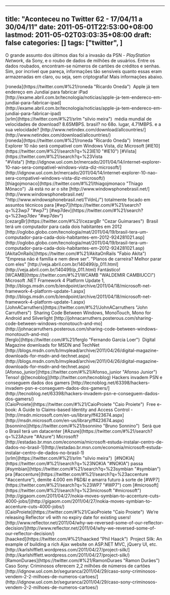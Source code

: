 
---
title: "Aconteceu no Twitter 62 - 17/04/11 a 30/04/11"
date: 2011-05-01T22:53:00+08:00
lastmod: 2011-05-02T03:03:35+08:00
draft: false
categories: []
tags: ["twitter", ]
---


O grande assunto dos últimos dias foi a invasão da PSN - *PlayStation Network*, da Sony, e o roubo de dados de milhões de usuários. Entre os dados roubados, encontram-se números de cartões de créditos e senhas. Sim, por incrível que pareça, informações tão sensíveis quanto essas eram armazenadas em claro, ou seja, sem criptografia! Mais informações abaixo.


<div class="tweet-row"><span class="tweet-user-name">[roneda](https://twitter.com/#%21/roneda "Ricardo Oneda")  </span>Apple já tem endereço em Jundiaí para fabricar iPad [http://exame.abril.com.br/tecnologia/noticias/apple-ja-tem-endereco-em-jundiai-para-fabricar-ipad](http://exame.abril.com.br/tecnologia/noticias/apple-ja-tem-endereco-em-jundiai-para-fabricar-ipad)  


<div class="tweet-row"><span class="tweet-user-name">[srlm](https://twitter.com/#%21/srlm "silvio meira")  </span>média mundial de velocidades de download? 8.65MBPS. brasil? no 68o. lugar, 4.71MBPS. e a sua velocidade? [http://www.netindex.com/download/allcountries/](http://www.netindex.com/download/allcountries/)  


<div class="tweet-row"><span class="tweet-user-name">[roneda](https://twitter.com/#%21/roneda "Ricardo Oneda")  </span>Internet Explorer 10 não será compatível com Windows Vista, diz Microsoft [#IE10](https://twitter.com/#%21/search?q=%23IE10 "#IE10") [#Vista](https://twitter.com/#%21/search?q=%23Vista "#Vista") [http://idgnow.uol.com.br/mercado/2011/04/14/internet-explorer-10-nao-sera-compativel-windows-vista-diz-microsoft/](http://idgnow.uol.com.br/mercado/2011/04/14/internet-explorer-10-nao-sera-compativel-windows-vista-diz-microsoft/)  


<div class="tweet-row"><span class="tweet-user-name">[thiagojmonaco](https://twitter.com/#%21/thiagojmonaco "Thiago Mônaco")  </span>Já está no ar o site [http://www.windowsphonebrasil.net/](http://www.windowsphonebrasil.net/ "http://www.windowsphonebrasil.net/TVdnL/") totalmente focado em assuntos técnicos para [#wp7](https://twitter.com/#%21/search?q=%23wp7 "#wp7") [#wp7dev](https://twitter.com/#%21/search?q=%23wp7dev "#wp7dev")  


<div class="tweet-row"><span class="tweet-user-name">[cezargBr](https://twitter.com/#%21/cezargBr "Cezar Guimaraes")  </span>Brasil terá um computador para cada dois habitantes em 2012   
[http://oglobo.globo.com/tecnologia/mat/2011/04/19/brasil-tera-um-computador-para-cada-dois-habitantes-em-2012-924281021.asp](http://oglobo.globo.com/tecnologia/mat/2011/04/19/brasil-tera-um-computador-para-cada-dois-habitantes-em-2012-924281021.asp)  


<div class="tweet-row"><span class="tweet-user-name">[AkitaOnRails](https://twitter.com/#%21/AkitaOnRails "Fabio Akita")  </span>"Empresa não é família e nem deve ser". "Planos de carreira? Melhor parar com eles" [http://veja.abril.com.br/140499/p_011.html](http://veja.abril.com.br/140499/p_011.html) Fantástico!  


<div class="tweet-row"><span class="tweet-user-name">[WCAMB](https://twitter.com/#%21/WCAMB "WALDEMIR CAMBIUCCI")  </span>Microsoft .NET Framework 4 Platform Update 1, [http://blogs.msdn.com/b/endpoint/archive/2011/04/18/microsoft-net-framework-4-platform-update-1.aspx](http://blogs.msdn.com/b/endpoint/archive/2011/04/18/microsoft-net-framework-4-platform-update-1.aspx)  


<div class="tweet-row"><span class="tweet-user-name">[JohnACarruthers](https://twitter.com/#%21/JohnACarruthers "John Carruthers")  </span>Sharing Code Between Windows, MonoTouch, Mono for Android and Silverlight [http://johnacarruthers.posterous.com/sharing-code-between-windows-monotouch-and-mo](http://johnacarruthers.posterous.com/sharing-code-between-windows-monotouch-and-mo)  


<div class="tweet-row"><span class="tweet-user-name">[ferglo](https://twitter.com/#%21/ferglo "Fernando Garcia Loer")  </span>Digital Magazine downloads for MSDN and TechNet [http://blogs.msdn.com/b/mvplead/archive/2011/04/26/digital-magazine-downloads-for-msdn-and-technet.aspx](http://blogs.msdn.com/b/mvplead/archive/2011/04/26/digital-magazine-downloads-for-msdn-and-technet.aspx)  


<div class="tweet-row"><span class="tweet-user-name">[Afonso_junior](https://twitter.com/#%21/Afonso_junior "Afonso Junior")  </span>Tenso! @[tecnoblog](http://twitter.com/tecnoblog) Hackers invadem PSN e conseguem dados dos gamers [http://tecnoblog.net/63398/hackers-invadem-psn-e-conseguem-dados-dos-gamers/](http://tecnoblog.net/63398/hackers-invadem-psn-e-conseguem-dados-dos-gamers/)  


<div class="tweet-row"><span class="tweet-user-name">[CaioProiete](https://twitter.com/#%21/CaioProiete "Caio Proiete")  </span>Free e-book: A Guide to Claims-based Identity and Access Control - [http://msdn.microsoft.com/en-us/library/ff423674.aspx](http://msdn.microsoft.com/en-us/library/ff423674.aspx)  


<div class="tweet-row"><span class="tweet-user-name">[bsonnino](https://twitter.com/#%21/bsonnino "Bruno Sonnino")  </span>Será que o Brasil terá um datacenter [#Azure](https://twitter.com/#%21/search?q=%23Azure "#Azure") Microsoft? [http://estadao.br.msn.com/economia/microsoft-estuda-instalar-centro-de-dados-no-brasil-1](http://estadao.br.msn.com/economia/microsoft-estuda-instalar-centro-de-dados-no-brasil-1)  


<div class="tweet-row"><span class="tweet-user-name">[srlm](https://twitter.com/#%21/srlm "silvio meira")  </span>[#NOKIA](https://twitter.com/#%21/search?q=%23NOKIA "#NOKIA") passa [#symbian](https://twitter.com/#%21/search?q=%23symbian "#symbian") pra [#accenture](https://twitter.com/#%21/search?q=%23accenture "#accenture"), demite 4.000 em P&D&I e amarra futuro à sorte de [#WP7](https://twitter.com/#%21/search?q=%23WP7 "#WP7") com [#microsoft](https://twitter.com/#%21/search?q=%23microsoft "#microsoft")   
[http://gigaom.com/2011/04/27/nokia-moves-symbian-to-accenture-cuts-4000-jobs/](http://gigaom.com/2011/04/27/nokia-moves-symbian-to-accenture-cuts-4000-jobs/)  


<div class="tweet-row"><span class="tweet-user-name">[CaioProiete](https://twitter.com/#%21/CaioProiete "Caio Proiete")  </span>We’re releasing Reflector v6 with no expiry date for existing users! [http://www.reflector.net/2011/04/why-we-reversed-some-of-our-reflector-decision/](http://www.reflector.net/2011/04/why-we-reversed-some-of-our-reflector-decision/)  


<div class="tweet-row"><span class="tweet-user-name">[haacked](https://twitter.com/#%21/haacked "Phil Haack")  </span>Project Silk: An example of building a rich Ajax website on ASP.NET MVC, jQuery UI, etc. [http://karlshifflett.wordpress.com/2011/04/27/project-silk/](http://karlshifflett.wordpress.com/2011/04/27/project-silk/)  


<div class="tweet-row"><span class="tweet-user-name">[RamonDuraes](https://twitter.com/#%21/RamonDuraes "Ramon Durães")  </span>Caso Sony: Criminosos oferecem 2,2 milhões de números de cartões [http://idgnow.uol.com.br/seguranca/2011/04/29/caso-sony-criminosos-vendem-2-2-milhoes-de-numeros-cartoes/](http://idgnow.uol.com.br/seguranca/2011/04/29/caso-sony-criminosos-vendem-2-2-milhoes-de-numeros-cartoes/)  

</div>
</div>
</div>
</div>
</div>
</div>
</div>
</div>
</div>
</div>
</div>
</div>
</div>
</div>
</div>
</div>

